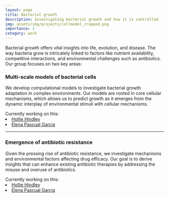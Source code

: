 ```yaml
---
layout: page
title: Bacterial growth
description: Investigating bacterial growth and how it is controlled
img: assets/img/projects/cellmodel_cropped.png
importance: 1
category: work
---
```


Bacterial growth offers vital insights into life, evolution, and disease. The way bacteria grow is intricately linked to
factors like nutrient availability, competitive interactions, and environmental challenges such as antibiotics. Our
group focuses on two key areas:

### Multi-scale models of bacterial cells

We develop computational models to investigate bacterial growth adaptation in complex environments. Our models are
rooted in core cellular mechanisms, which allows us to predict growth as it emerges from the dynamic interplay of
environmental stimuli with cellular mechanisms.

<div>
  <span> Currently working on this: </span>
  <li class="tab"><a href="/people/hollieHindley/">Hollie Hindley</a></li>
  <li class="tab"><a href="/people/elenaGarcia/">Elena Pascual Garcia</a></li>
</div>

---

### Emergence of antibiotic resistance

Given the pressing rise of antibiotic resistance, we investigate mechanisms and environmental factors affecting drug
efficacy. Our goal is to derive insights that can enhance existing antibiotic therapies by addressing the misuse and
overuse of antibiotics.

<div>
<span> Currently working on this: </span>
  <li class="tab"><a href="/people/hollieHindley/">Hollie Hindley</a></li>
  <li class="tab"><a href="/people/elenaGarcia/">Elena Pascual Garcia</a></li>
</div>